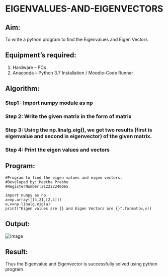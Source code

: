 # EIGENVALUES-AND-EIGENVECTORS
## Aim:
To write a python program to find the Eigenvalues and Eigen Vectors
## Equipment’s required:
1. 	Hardware – PCs
2. 	Anaconda – Python 3.7 Installation / Moodle-Code Runner
## Algorithm:
### Step1 : Import numpy module as np
### Step 2: Write the given matrix in the form of matrix
### Step 3: Using the np.linalg.eig(),  we get two results (first is eigenvalue and second is eigenvector) of the given matrix.
### Step 4: Print the eigen values and vectors

## Program:
```
#Program to find the eigen values and eigen vectors.
#Developed by: Meetha Prabhu
#RegisterNumber:212222240065

import numpy as np
a=np.array([[4,2],[2,4]])
w,v=np.linalg.eig(a)
print("Eigen values are {} and Eigen Vectors are {}".format(w,v))
```
## Output:
![image](https://user-images.githubusercontent.com/119401038/227968280-abfcf822-6620-4fe5-b175-a9aeb0ffd24b.png)

## Result:
Thus the Eigenvalue and Eigenvector is successfully solved using python program

